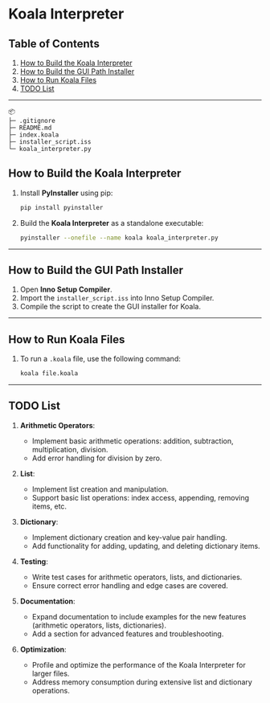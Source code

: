 # Koala Interpreter

## Table of Contents

1. [How to Build the Koala Interpreter](#how-to-build-the-koala-interpreter)
2. [How to Build the GUI Path Installer](#how-to-build-the-gui-path-installer)
3. [How to Run Koala Files](#how-to-run-koala-files)
4. [TODO List](#todo-list)

---

```
📦 
├─ .gitignore
├─ README.md
├─ index.koala
├─ installer_script.iss
└─ koala_interpreter.py
```


## How to Build the Koala Interpreter

1. Install **PyInstaller** using pip:
   ```bash
   pip install pyinstaller
   ```

2. Build the **Koala Interpreter** as a standalone executable:
   ```bash
   pyinstaller --onefile --name koala koala_interpreter.py
   ```

---

## How to Build the GUI Path Installer

1. Open **Inno Setup Compiler**.
2. Import the `installer_script.iss` into Inno Setup Compiler.
3. Compile the script to create the GUI installer for Koala.

---

## How to Run Koala Files

1. To run a `.koala` file, use the following command:
   ```bash
   koala file.koala
   ```

---

## TODO List

1. **Arithmetic Operators**:
   - Implement basic arithmetic operations: addition, subtraction, multiplication, division.
   - Add error handling for division by zero.
   
2. **List**:
   - Implement list creation and manipulation.
   - Support basic list operations: index access, appending, removing items, etc.

3. **Dictionary**:
   - Implement dictionary creation and key-value pair handling.
   - Add functionality for adding, updating, and deleting dictionary items.

4. **Testing**:
   - Write test cases for arithmetic operators, lists, and dictionaries.
   - Ensure correct error handling and edge cases are covered.

5. **Documentation**:
   - Expand documentation to include examples for the new features (arithmetic operators, lists, dictionaries).
   - Add a section for advanced features and troubleshooting.

6. **Optimization**:
   - Profile and optimize the performance of the Koala Interpreter for larger files.
   - Address memory consumption during extensive list and dictionary operations.